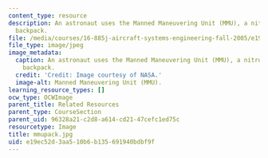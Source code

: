 ```yaml
---
content_type: resource
description: An astronaut uses the Manned Maneuvering Unit (MMU), a nitrogen-propelled
  backpack.
file: /media/courses/16-885j-aircraft-systems-engineering-fall-2005/e19ec52d3aa510b6b135691940bdbf9f_mmupack.jpg
file_type: image/jpeg
image_metadata:
  caption: An astronaut uses the Manned Maneuvering Unit (MMU), a nitrogen-propelled
    backpack.
  credit: 'Credit: Image courtesy of NASA.'
  image-alt: Manned Maneuvering Unit (MMU).
learning_resource_types: []
ocw_type: OCWImage
parent_title: Related Resources
parent_type: CourseSection
parent_uid: 96328a21-c2d8-a614-cd21-47cefc1ed75c
resourcetype: Image
title: mmupack.jpg
uid: e19ec52d-3aa5-10b6-b135-691940bdbf9f
---
```


